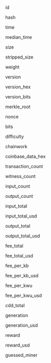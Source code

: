 id

hash

time

median_time

size

stripped_size

weight

version

version_hex

version_bits

merkle_root

nonce

bits

difficulty

chainwork

coinbase_data_hex

transaction_count

witness_count

input_count

output_count

input_total

input_total_usd

output_total

output_total_usd

fee_total

fee_total_usd

fee_per_kb

fee_per_kb_usd

fee_per_kwu

fee_per_kwu_usd

cdd_total

generation

generation_usd

reward

reward_usd

guessed_miner